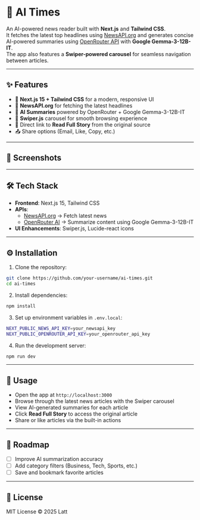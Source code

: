 # 📰 AI Times

An AI-powered news reader built with **Next.js** and **Tailwind CSS**.  
It fetches the latest top headlines using [NewsAPI.org](https://newsapi.org/) and generates concise AI-powered summaries using [OpenRouter API](https://openrouter.ai/) with **Google Gemma-3-12B-IT**.  
The app also features a **Swiper-powered carousel** for seamless navigation between articles.

---

## ✨ Features

- 🚀 **Next.js 15 + Tailwind CSS** for a modern, responsive UI
- 📰 **NewsAPI.org** for fetching the latest headlines
- 🤖 **AI Summaries** powered by OpenRouter + Google Gemma-3-12B-IT
- 🎠 **Swiper.js** carousel for smooth browsing experience
- 🔗 Direct link to **Read Full Story** from the original source
- 📤 Share options (Email, Like, Copy, etc.)

---

## 📸 Screenshots

---

## 🛠️ Tech Stack

- **Frontend**: Next.js 15, Tailwind CSS
- **APIs**:
  - [NewsAPI.org](https://newsapi.org/) → Fetch latest news
  - [OpenRouter AI](https://openrouter.ai/) → Summarize content using Google Gemma-3-12B-IT
- **UI Enhancements**: Swiper.js, Lucide-react icons

---

## ⚙️ Installation

1. Clone the repository:

```bash
git clone https://github.com/your-username/ai-times.git
cd ai-times
```

2. Install dependencies:

```bash
npm install
```

3. Set up environment variables in `.env.local`:

```bash
NEXT_PUBLIC_NEWS_API_KEY=your_newsapi_key
NEXT_PUBLIC_OPENROUTER_API_KEY=your_openrouter_api_key
```

4. Run the development server:

```bash
npm run dev
```

---

## 📖 Usage

- Open the app at `http://localhost:3000`
- Browse through the latest news articles with the Swiper carousel
- View AI-generated summaries for each article
- Click **Read Full Story** to access the original article
- Share or like articles via the built-in actions

---

## 📌 Roadmap

- [ ] Improve AI summarization accuracy
- [ ] Add category filters (Business, Tech, Sports, etc.)
- [ ] Save and bookmark favorite articles

---

## 📜 License

MIT License © 2025 Latt
